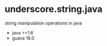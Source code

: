 underscore.string.java
======================

string manipulation operations in java

* java >=1.6
* guava 18.0
